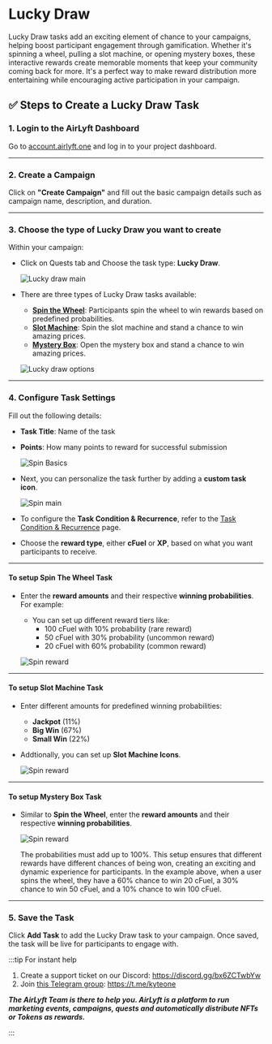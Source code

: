 # Lucky Draw

Lucky Draw tasks add an exciting element of chance to your campaigns, helping boost participant engagement through gamification. Whether it's spinning a wheel, pulling a slot machine, or opening mystery boxes, these interactive rewards create memorable moments that keep your community coming back for more. It's a perfect way to make reward distribution more entertaining while encouraging active participation in your campaign.

## ✅ Steps to Create a Lucky Draw Task

### 1. Login to the AirLyft Dashboard

Go to [account.airlyft.one](https://account.airlyft.one) and log in to your project dashboard.

---

### 2. Create a Campaign

Click on **"Create Campaign"** and fill out the basic campaign details such as campaign name, description, and duration.

---

### 3. Choose the type of Lucky Draw you want to create

Within your campaign:

- Click on Quests tab and Choose the task type: **Lucky Draw**.

  ![Lucky draw main](../../images/SpinTheWheelMain.png)

- There are three types of Lucky Draw tasks available:

  - [**Spin the Wheel**](#to-setup-spin-the-wheel-task): Participants spin the wheel to win rewards based on predefined probabilities.
  - [**Slot Machine**](#to-setup-slot-machine-task): Spin the slot machine and stand a chance to win amazing prices.
  - [**Mystery Box**](#to-setup-mystery-box-task): Open the mystery box and stand a chance to win amazing prices.

  ![Lucky draw options](../../images/luckydrawOption.png)

---

### 4. Configure Task Settings

Fill out the following details:

- **Task Title**: Name of the task
- **Points**: How many points to reward for successful submission

  ![Spin Basics](../../images/SpinTheWheelBasics.png)

- Next, you can personalize the task further by adding a **custom task icon**.

  ![Spin main](../../images/SpinTheWheelCustom.png)

- To configure the **Task Condition & Recurrence**, refer to the [Task Condition & Recurrence](../task-condition-and-recurrence.md) page.

- Choose the **reward type**, either **cFuel** or **XP**, based on what you want participants to receive.

---

#### To setup Spin The Wheel Task

- Enter the **reward amounts** and their respective **winning probabilities**. For example:

  - You can set up different reward tiers like:
    - 100 cFuel with 10% probability (rare reward)
    - 50 cFuel with 30% probability (uncommon reward)
    - 20 cFuel with 60% probability (common reward)

  ![Spin reward](../../images/SpinTheWheelChoose.png)

---

#### To setup Slot Machine Task

- Enter different amounts for predefined winning probabilities:

  - **Jackpot** (11%)
  - **Big Win** (67%)
  - **Small Win** (22%)

- Addtionally, you can set up **Slot Machine Icons**.

  ![Spin reward](../../images/slotmachine.png)

---

#### To setup Mystery Box Task

- Similar to **Spin the Wheel**, enter the **reward amounts** and their respective **winning probabilities**.

  ![Spin reward](../../images/mysterybox.png)

  The probabilities must add up to 100%. This setup ensures that different rewards have different chances of being won, creating an exciting and dynamic experience for participants. In the example above, when a user spins the wheel, they have a 60% chance to win 20 cFuel, a 30% chance to win 50 cFuel, and a 10% chance to win 100 cFuel.

---

### 5. Save the Task

Click **Add Task** to add the Lucky Draw task to your campaign. Once saved, the task will be live for participants to engage with.

:::tip For instant help

1. Create a support ticket on our Discord: https://discord.gg/bx6ZCTwbYw
2. Join [this Telegram group](https://t.me/kyteone): https://t.me/kyteone

**_The AirLyft Team is there to help you. AirLyft is a platform to run marketing events, campaigns, quests and automatically distribute NFTs or Tokens as rewards._**

:::
